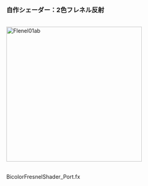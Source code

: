 <h3><br>自作シェーダー：2色フレネル反射</br></h3>
<br>
<img width="354" alt="Flenel01ab" src="https://github.com/KWneko/Shader/assets/164093711/c8c03fe7-6d85-49d5-9a04-6588a12ede6a">
</br>
<p>
<br>BicolorFresnelShader_Port.fx</br></p>
